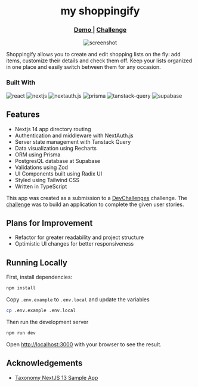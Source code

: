 <h1 align="center">my shoppingify</h1>

<div align="center">
  <h3>
    <a href="https://my-shoppingify.vercel.app">
      Demo
    </a>
    <span> | </span>
    <a href="https://legacy.devchallenges.io/challenges/mGd5VpbO4JnzU6I9l96x">
      Challenge
    </a>
  </h3>
</div>

<p align="center">
  <img alt="screenshot" src="https://github.com/yuandere/my-shoppingify/assets/22509961/a08d63f4-46b9-410d-b5d9-cc3e5b8b7818">
</p>

Shoppingify allows you to create and edit shopping lists on the fly: add items, customize their details and check them off. Keep your lists organized in one place and easily switch between them for any occasion.

### Built With

![react](https://img.shields.io/badge/React-61DAFB.svg?style=for-the-badge&logo=React&logoColor=black)
![nextjs](https://img.shields.io/badge/NextJS-grey?style=for-the-badge&logo=nextdotjs&logoColor=black)
![nextauth.js](https://img.shields.io/badge/nextauthjs-green?style=for-the-badge&logo=React&logoColor=black)
![prisma](https://img.shields.io/badge/prisma-blue?style=for-the-badge&logo=prisma&logoColor=black)
![tanstack-query](https://img.shields.io/badge/tanstack%20query-gold?style=for-the-badge&logo=reactquery&logoColor=black)
![supabase](https://img.shields.io/badge/supabase-red?style=for-the-badge&logo=supabase&logoColor=black)

## Features

 - Nextjs 14 app directory routing
 - Authentication and middleware with NextAuth.js
 - Server state management with Tanstack Query
 - Data visualization using Recharts
 - ORM using Prisma
 - PostgresQL database at Supabase
 - Validations using Zod
 - UI Components built using Radix UI
 - Styled using Tailwind CSS
 - Written in TypeScript

 This app was created as a submission to a [DevChallenges](https://devchallenges.io) challenge. The [challenge](https://legacy.devchallenges.io/challenges/mGd5VpbO4JnzU6I9l96x) was to build an application to complete the given user stories.

## Plans for Improvement

- Refactor for greater readability and project structure
- Optimistic UI changes for better responsiveness

## Running Locally

First, install dependencies:

```bash
npm install
```

Copy `.env.example` to `.env.local` and update the variables

```bash
cp .env.example .env.local
```

Then run the development server

```bash
npm run dev
```

Open [http://localhost:3000](http://localhost:3000) with your browser to see the result.


## Acknowledgements

<!-- This section should list any articles or add-ons/plugins that helps you to complete the project. This is optional but it will help you in the future. For example -->

- [Taxonomy NextJS 13 Sample App](https://github.com/shadcn-ui/taxonomy)
